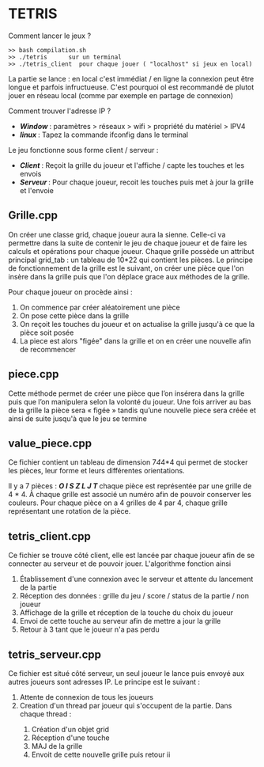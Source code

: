# TETRIS

Comment lancer le jeux ? 

	>> bash compilation.sh 
	>> ./tetris      sur un terminal
	>> ./tetris_client  pour chaque jouer ( "localhost" si jeux en local)

La partie se lance : en local c'est immédiat /  en ligne la connexion peut être longue et parfois infructueuse. C'est pourquoi ol est recommandé de plutot jouer en réseau local (comme par exemple en partage de connexion) 

Comment trouver l'adresse IP ? 
<ul>
	<li> <i> <b> Window </i> </b> : paramètres > réseaux > wifi > propriété du matériel > IPV4  </li>
 	<li> <i> <b> linux </i> </b>  : Tapez la commande ifconfig dans le terminal </li>
</ul>


Le jeu fonctionne sous forme client / serveur : 
<ul>
	<li> <i> <b> Client </i> </b> : Reçoit la grille du joueur et l'affiche / capte les touches et les envois  </li>
 	<li> <i> <b> Serveur </i> </b>  : Pour chaque joueur, recoit les touches puis met à jour la grille et l'envoie </li>
</ul>

## Grille.cpp

On créer une classe grid, chaque joueur aura la sienne. Celle-ci va permettre dans la suite de contenir le jeu de chaque joueur et de faire les calculs et opérations pour chaque joueur. Chaque grille possède un attribut principal grid_tab : un tableau de 10*22 qui contient les pièces. Le principe de fonctionnement de la grille est le suivant, on créer une pièce que l'on insère dans la grille puis que l'on déplace grace aux méthodes de la grille.

Pour chaque joueur on procède ainsi : 
<ol>
	<li>  On commence par créer aléatoirement une pièce </li>
	<li>  On pose cette pièce dans la grille </li>
	<li>  On reçoit les touches du joueur et on actualise la grille jusqu'à ce que la pièce soit posée </li>
	<li>  La piece est alors "figée" dans la grille et on en créer une nouvelle afin de recommencer </li>

</ol>


## piece.cpp

Cette méthode permet de créer une pièce que l’on insérera dans la grille puis que l’on manipulera selon la volonté du joueur. Une fois arriver au bas de la grille la pièce sera « figée » tandis qu’une nouvelle piece sera créée et ainsi de suite jusqu'à que le jeu se termine

 

## value_piece.cpp

Ce fichier contient un tableau de dimension 7*4*4*4 qui permet de stocker les pièces, leur forme et leurs différentes orientations.

Il y a 7 pièces : <i><b> O  I  S  Z  L  J  T </i></b> chaque pièce est représentée par une grille de 4 * 4. À chaque grille est associé un numéro afin de pouvoir conserver les couleurs. Pour chaque pièce on a 4 grilles de 4 par 4, chaque grille représentant une rotation de la pièce.


## tetris_client.cpp 

Ce fichier se trouve côté client, elle est lancée par chaque joueur afin de se connecter au serveur et de pouvoir jouer. L'algorithme fonction ainsi

<ol>
	<li> Établissement d'une connexion avec le serveur et attente du lancement de la partie  </li>
	<li> Réception des données : grille du jeu / score / status de la partie / non joueur </li>
	<li> Affichage de la grille et réception de la touche du choix du joueur </li>
	<li> Envoi de cette touche au serveur afin de mettre a jour la grille </li>
	<li> Retour à 3 tant que le joueur n'a pas perdu </li>
</ol>


## tetris_serveur.cpp 

Ce fichier est situé côté serveur, un seul joueur le lance puis envoyé aux autres joueurs sont adresses IP. Le principe est le suivant :

<ol>
	<li> Attente de connexion de tous les joueurs </li>
	<li> Creation d'un thread par joueur qui s'occupent de la partie. Dans chaque thread :  </li>
	<ol> 
		<li> Création d'un objet grid </li>
		<li> Réception d'une touche</li> 
		<li> MAJ de la grille </li>
		<li> Envoit de cette nouvelle grille puis retour ii </li>
	</ol>
</ol>
